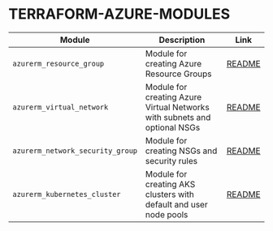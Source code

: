# TERRAFORM-AZURE-MODULES

| Module                           | Description                                                               | Link                                                            |
| -------------------------------- | ------------------------------------------------------------------------- | --------------------------------------------------------------- |
| `azurerm_resource_group`         | Module for creating Azure Resource Groups                                 | [README](./Terraform/modules/resource_group/EXAMPLE.MD)         |
| `azurerm_virtual_network`        | Module for creating Azure Virtual Networks with subnets and optional NSGs | [README](./Terraform/modules/virtual_network/EXAMPLE.MD)        |
| `azurerm_network_security_group` | Module for creating NSGs and security rules                               | [README](./Terraform/modules/network_security_group/EXAMPLE.md) |
| `azurerm_kubernetes_cluster`     | Module for creating AKS clusters with default and user node pools         | [README](./Terraform/modules/kubernetes_cluster/EXAMPLE.MD)     |
